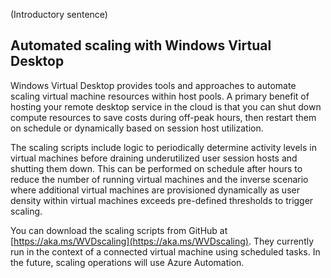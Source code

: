 (Introductory sentence)
 
## Automated scaling with Windows Virtual Desktop 
Windows Virtual Desktop provides tools and approaches to automate scaling virtual machine resources within host pools. A primary benefit of hosting your remote desktop service in the cloud is that you can shut down compute resources to save costs during off-peak hours, then restart them on schedule or dynamically based on session host utilization. 

The scaling scripts include logic to periodically determine activity levels in virtual machines before draining underutilized user session hosts and shutting them down. This can be performed on schedule after hours to reduce the number of running virtual machines and the inverse scenario where additional virtual machines are provisioned dynamically as user density within virtual machines exceeds pre-defined thresholds to trigger scaling. 

You can download the scaling scripts from GitHub at [https://aka.ms/WVDscaling](https://aka.ms/WVDscaling). They currently run in the context of a connected virtual machine using scheduled tasks. In the future, scaling operations will use Azure Automation.
